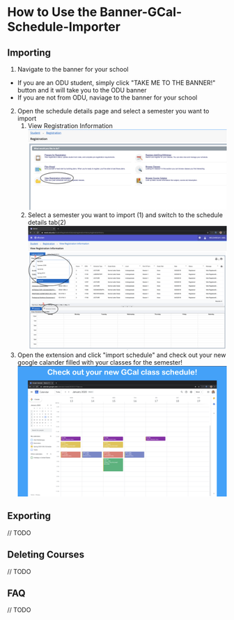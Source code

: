 # How to Use the Banner-GCal-Schedule-Importer

## Importing
1. Navigate to the banner for your school
- If you are an ODU student, simply click "TAKE ME TO THE BANNER!" button and it will take you to the ODU banner
- If you are not from ODU, naviage to the banner for your school
2. Open the schedule details page and select a semester you want to import
    1. View Registration Information
        <img src="./screenshots/help_registration.png">
    2. Select a semester you want to import (1) and switch to the schedule details tab(2)
        <img src="./screenshots/select_semester.png">
3. Open the extension and click "import schedule" and check out your new google calander filled with your classes for the semester!
    <img src="./screenshots/final-result.png">
## Exporting
// TODO

## Deleting Courses
// TODO

## FAQ
// TODO
